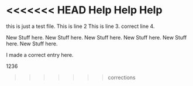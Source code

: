 <<<<<<< HEAD
Help Help Help
=======
this is just a test file.
This is line 2
This is line 3.
correct line 4.

New Stuff here.
New Stuff here.
New Stuff here.
New Stuff here.
New Stuff here.
New Stuff here.

I made a correct entry here.

1236
>>>>>>> corrections
